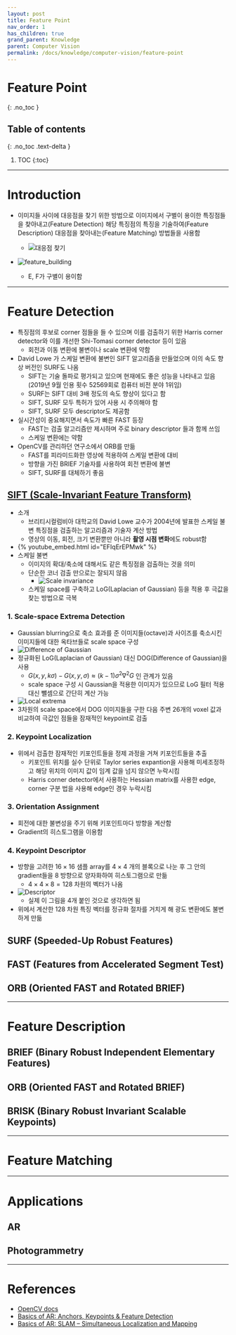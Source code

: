 ```yaml
---
layout: post
title: Feature Point
nav_order: 1
has_children: true
grand_parent: Knowledge
parent: Computer Vision
permalink: /docs/knowledge/computer-vision/feature-point
---
```


# Feature Point
{: .no_toc }

## Table of contents
{: .no_toc .text-delta }

1. TOC
{:toc}

---

# Introduction
* 이미지들 사이에 대응점을 찾기 위한 방법으로 이미지에서 구별이 용이한 특징점들을 찾아내고(Feature Detection) 해당 특징점의 특징을 기술하여(Feature Description) 대응점을 찾아내는(Feature Matching) 방법들을 사용함
  * ![대응점 찾기](./matcher_result1.jpg)

* ![feature_building](./feature_building.jpg)
  * E, F가 구별이 용이함

---

# Feature Detection
* 특징점의 후보로 corner 점들을 들 수 있으며 이를 검출하기 위한 Harris corner detector와 이를 개선한 Shi-Tomasi corner detector 등이 있음
  * 회전과 이동 변환에 불변이나 scale 변환에 약함
* David Lowe 가 스케일 변환에 불변인 SIFT 알고리즘을 만들었으며 이의 속도 향상 버전인 SURF도 나옴
  * SIFT는 기술 돌파로 평가되고 있으며 현재에도 좋은 성능을 나타내고 있음 (2019년 9월 인용 횟수 52569회로 컴퓨터 비전 분야 1위임)
  * SURF는 SIFT 대비 3배 정도의 속도 향상이 있다고 함 
  * SIFT, SURF 모두 특허가 있어 사용 시 주의해야 함
  * SIFT, SURF 모두 descriptor도 제공함
* 실시간성이 중요해지면서 속도가 빠른 FAST 등장
  * FAST는 검출 알고리즘만 제시하며 주로 binary descriptor 들과 함께 쓰임
  * 스케일 변환에는 약함
* OpenCV를 관리하던 연구소에서 ORB를 만듦
  * FAST를 피라미드화한 영상에 적용하여 스케일 변환에 대비
  * 방향을 가진 BRIEF 기술자를 사용하여 회전 변환에 불변
  * SIFT, SURF를 대체하기 좋음 

## [SIFT (Scale-Invariant Feature Transform)](https://en.wikipedia.org/wiki/Scale-invariant_feature_transform)
* 소개
  * 브리티시컬럼비아 대학교의 David Lowe 교수가 2004년에 발표한 스케일 불변 특징점을 검출하는 알고리즘과 기술자 계산 방법
  * 영상의 이동, 회전, 크기 변환뿐만 아니라 **촬영 시점 변화**에도 robust함
* {% youtube_embed.html id="EFIqErEPMwk" %}  
* 스케일 불변
  * 이미지의 확대/축소에 대해서도 같은 특징점을 검출하는 것을 의미
  * 단순한 코너 검출 만으로는 잘되지 않음
    * ![Scale invariance](sift_scale_invariant.jpg)
  * 스케일 space를 구축하고 LoG(Laplacian of Gaussian) 등을 적용 후 극값을 찾는 방법으로 극복

### 1. Scale-space Extrema Detection
- Gaussian blurring으로 축소 효과를 준 이미지들(octave)과 사이즈를 축소시킨 이미지들에 대한 옥타브들로 scale space 구성 
- ![Difference of Gaussian](./sift_dog.jpg)
- 정규화된 LoG(Laplacian of Gaussian) 대신 DOG(Difference of Gaussian)을 사용
  - $G(x,y,k\sigma) - G(x,y,\sigma) \approx (k-1) \sigma^2 \nabla^2 G$ 인 관계가 있음
  - scale space 구성 시 Gaussian을 적용한 이미지가 있으므로 LoG 필터 적용 대신 뺄셈으로 간단히 계산 가능
- ![Local extrema](./sift_local_extrema.jpg)
- 3차원의 scale space에서 DOG 이미지들을 구한 다음 주변 26개의 voxel 값과 비교하여 극값인 점들을 잠재적인 keypoint로 검출

### 2. Keypoint Localization
- 위에서 검출한 잠재적인 키포인트들을 정제 과정을 거쳐 키포인트들을 추출  
  - 키포인트 위치를 실수 단위로 Taylor series expantion을 사용해 미세조정하고 해당 위치의 이미지 값이 임계 값을 넘지 않으면 누락시킴
  - Harris corner detector에서 사용하는 Hessian matrix를 사용한 edge, corner 구분 법을 사용해 edge인 경우 누락시킴      

### 3. Orientation Assignment
- 회전에 대한 불변성을 주기 위해 키포인트마다 방향을 계산함
- Gradient의 히스토그램을 이용함

### 4. Keypoint Descriptor
- 방향을 고려한 $16 \times 16$ 샘플 array를 $4 \times 4$ 개의 블록으로 나눈 후 그 안의 gradient들을 8 방향으로 양자화하여 히스토그램으로 만듦
  - $4 \times 4 \times 8 = 128$ 차원의 벡터가 나옴
- ![Descriptor](./sift_descriptor.png)
  - 실제 이 그림을 4개 붙인 것으로 생각하면 됨
- 위에서 계산한 128 차원 특징 벡터를 정규화 절차를 거치게 해 광도 변환에도 불변하게 만듦

## SURF (Speeded-Up Robust Features)

## FAST (Features from Accelerated Segment Test)

## ORB (Oriented FAST and Rotated BRIEF)

---

# Feature Description


## BRIEF (Binary Robust Independent Elementary Features)

## ORB (Oriented FAST and Rotated BRIEF)

## BRISK (Binary Robust Invariant Scalable Keypoints)


---
# Feature Matching


---
# Applications

## AR

## Photogrammetry

---
# References
* [OpenCV docs](https://docs.opencv.org)
* [Basics of AR: Anchors, Keypoints & Feature Detection](https://www.andreasjakl.com/basics-of-ar-anchors-keypoints-feature-detection/)
* [Basics of AR: SLAM – Simultaneous Localization and Mapping](https://www.andreasjakl.com/basics-of-ar-slam-simultaneous-localization-and-mapping/)
